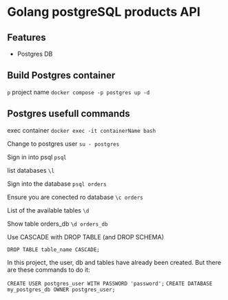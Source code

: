# Golang postgreSQL products API

## Features

- Postgres DB

## Build Postgres container

`p` project name
`docker compose -p postgres up -d`

## Postgres usefull commands

exec container
`docker exec -it containerName bash`

Change to postgres user
`su - postgres`

Sign in into psql
`psql`

list databases
`\l`

Sign into the database
`psql orders`

Ensure you are conected ro database
`\c orders`

List of the available tables
`\d`

Show table orders_db
`\d orders_db`

Use CASCADE with DROP TABLE (and DROP SCHEMA)

`DROP TABLE table_name CASCADE;`

In this project, the user, db and tables have already been created. But there are these commands to do it:

`CREATE USER postgres_user WITH PASSWORD 'password';`
`CREATE DATABASE my_postgres_db OWNER postgres_user;`
